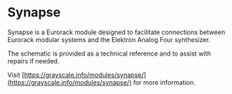 Synapse
=======

Synapse is a Eurorack module designed to facilitate connections between Eurorack modular systems and the Elektron Analog Four synthesizer.

The schematic is provided as a technical reference and to assist with repairs if needed.

Visit [https://grayscale.info/modules/synapse/](https://grayscale.info/modules/synapse/) for more information.